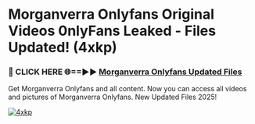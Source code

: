 # Morganverra Onlyfans Original Videos 0nlyFans Leaked - Files Updated! (4xkp)

<h3>🔴 CLICK HERE 🌐==►► <a href="https://tinyurl.com/2m67pmp6" rel="nofollow">Morganverra Onlyfans Updated Files</a></h3>

Get Morganverra Onlyfans and all content. Now you can access all videos and pictures of Morganverra Onlyfans. New Updated Files 2025!

[![4xkp](https://i.imgur.com/H4QAA4z.gif)](https://tinyurl.com/2m67pmp6)